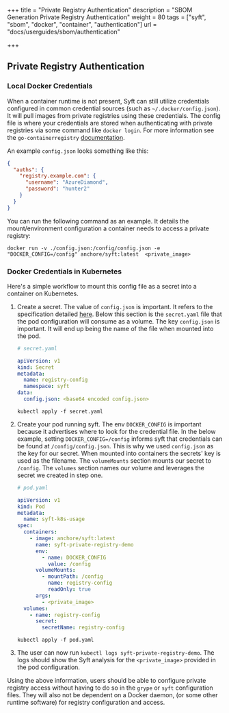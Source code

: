 +++
title = "Private Registry Authentication"
description = "SBOM Generation Private Registry Authentication"
weight = 80
tags = ["syft", "sbom", "docker", "container", "authentication"]
url = "docs/userguides/sbom/authentication"

+++

## Private Registry Authentication

### Local Docker Credentials

When a container runtime is not present, Syft can still utilize credentials configured in common credential sources (such as `~/.docker/config.json`). It will pull images from private registries using these credentials. The config file is where your credentials are stored when authenticating with private registries via some command like `docker login`. For more information see the `go-containerregistry` [documentation](https://github.com/google/go-containerregistry/tree/main/pkg/authn).

An example `config.json` looks something like this:

```json
{
  "auths": {
    "registry.example.com": {
      "username": "AzureDiamond",
      "password": "hunter2"
    }
  }
}
```

You can run the following command as an example. It details the mount/environment configuration a container needs to access a private registry:

```
docker run -v ./config.json:/config/config.json -e "DOCKER_CONFIG=/config" anchore/syft:latest  <private_image>
```

### Docker Credentials in Kubernetes

Here's a simple workflow to mount this config file as a secret into a container on Kubernetes.

1. Create a secret. The value of `config.json` is important. It refers to the specification detailed [here](https://github.com/google/go-containerregistry/tree/main/pkg/authn#the-config-file). Below this section is the `secret.yaml` file that the pod configuration will consume as a volume. The key `config.json` is important. It will end up being the name of the file when mounted into the pod.

   ```yaml
   # secret.yaml

   apiVersion: v1
   kind: Secret
   metadata:
     name: registry-config
     namespace: syft
   data:
     config.json: <base64 encoded config.json>
   ```

   `kubectl apply -f secret.yaml`

2. Create your pod running syft. The env `DOCKER_CONFIG` is important because it advertises where to look for the credential file. In the below example, setting `DOCKER_CONFIG=/config` informs syft that credentials can be found at `/config/config.json`. This is why we used `config.json` as the key for our secret. When mounted into containers the secrets' key is used as the filename. The `volumeMounts` section mounts our secret to `/config`. The `volumes` section names our volume and leverages the secret we created in step one.

   ```yaml
   # pod.yaml

   apiVersion: v1
   kind: Pod
   metadata:
     name: syft-k8s-usage
   spec:
     containers:
       - image: anchore/syft:latest
         name: syft-private-registry-demo
         env:
           - name: DOCKER_CONFIG
             value: /config
         volumeMounts:
           - mountPath: /config
             name: registry-config
             readOnly: true
         args:
           - <private_image>
     volumes:
       - name: registry-config
         secret:
           secretName: registry-config
   ```

   `kubectl apply -f pod.yaml`

3. The user can now run `kubectl logs syft-private-registry-demo`. The logs should show the Syft analysis for the `<private_image>` provided in the pod configuration.

Using the above information, users should be able to configure private registry access without having to do so in the `grype` or `syft` configuration files. They will also not be dependent on a Docker daemon, (or some other runtime software) for registry configuration and access.
